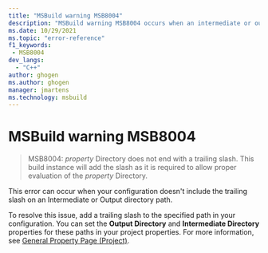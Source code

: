```yaml
---
title: "MSBuild warning MSB8004"
description: "MSBuild warning MSB8004 occurs when an intermediate or output directory doesn't end with a trailing slash."
ms.date: 10/29/2021
ms.topic: "error-reference"
f1_keywords:
 - MSB8004
dev_langs:
  - "C++"
author: ghogen
ms.author: ghogen
manager: jmartens
ms.technology: msbuild
---
```

# MSBuild warning MSB8004

> MSB8004: *property* Directory does not end with a trailing slash. This build instance will add the slash as it is required to allow proper evaluation of the *property* Directory.

This error can occur when your configuration doesn't include the trailing slash on an Intermediate or Output directory path.

To resolve this issue, add a trailing slash to the specified path in your configuration. You can set the **Output Directory** and **Intermediate Directory** properties for these paths in your project properties. For more information, see [General Property Page (Project)](/cpp/build/reference/general-property-page-project).
